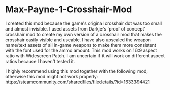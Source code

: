 # Max-Payne-1-Crosshair-Mod

I created this mod because the game's original crosshair dot was too small and almost invisible.
I used assets from Darkje's 'proof of concept' crosshair mod to create my own version of a crosshair mod that makes the crosshair easily visible and useable.
I have also upscaled the weapon name/text assets of all in-game weapons to make them more consistent with the font used for the ammo amount.
This mod works on 16:9 aspect ratio with Widescreen Patch. I am uncertain if it will work on different aspect ratios because I haven't tested it.

I highly recommend using this mod together with the following mod, otherwise this mod might not work properly:
https://steamcommunity.com/sharedfiles/filedetails/?id=1633394421